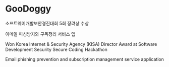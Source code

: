 # GooDoggy

소프트웨어개발보안경진대회 5회 장려상 수상

이메일 피싱방지와 구독정리 서비스 앱

Won Korea Internet & Security Agency (KISA) Director Award at Software Development Security Secure Coding Hackathon

Email phishing prevention and subscription management service application
